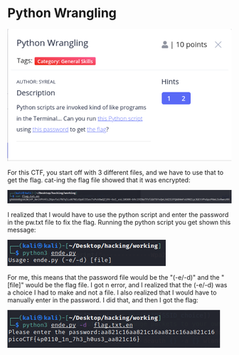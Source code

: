 # Python Wrangling

![](../../.gitbook/assets/image%20%2867%29.png)

For this CTF, you start off with 3 different files, and we have to use that to get the flag. cat-ing the flag file showed that it was encrypted:

![](../../.gitbook/assets/image%20%2856%29.png)

I realized that I would have to use the python script and enter the password in the pw.txt file to fix the flag. Running the python script you get shown this message: 

![](../../.gitbook/assets/image%20%2865%29.png)

For me, this means that the password file would be the "\(-e/-d\)" and the "\[file\]" would be the flag file. I got n error, and I realized that the \(-e/-d\) was a choice I had to make and not a file. I also realized that I would have to manually enter in the password. I did that, and then I got the flag:

![](../../.gitbook/assets/image%20%2860%29.png)

